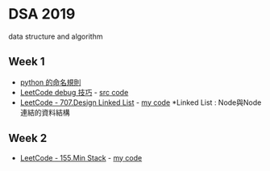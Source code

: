 # DSA 2019
data structure and algorithm

## Week 1
- [python 的命名規則](https://realpython.com/python-pep8/?fbclid=IwAR0y8y0vxjd0RuTvGr9F68ZTQgA40R7tjAfGHSSSzBog5cUCNySuN4M-oSc)
- [LeetCode debug 技巧](https://hackmd.io/@JetVayne/Sk_QO0udr) - [src code](https://github.com/JetVayne/DSA2019/tree/master/NoteCode%20-%20py.eval%20for%20debug%20on%20LeetCode)
- [LeetCode - 707.Design Linked List](https://leetcode.com/problems/design-linked-list/) - [my code](https://github.com/JetVayne/DSA2019/tree/master/1.%20LinkedList)
  *Linked List : Node與Node連結的資料結構

## Week 2
- [LeetCode - 155.Min Stack](https://leetcode.com/problems/min-stack/) - [my code](https://github.com/JetVayne/DSA2019/tree/master/2.%20Min%20Stack)
